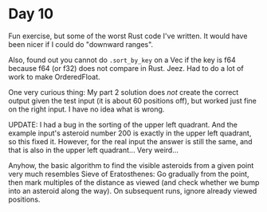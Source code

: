 # Day 10

Fun exercise, but some of the worst Rust code I've written. It would have been nicer if I could do
"downward ranges".

Also, found out you cannot do `.sort_by_key` on a Vec if the key is f64 because f64 (or f32) does not
compare in Rust. Jeez. Had to do a lot of work to make OrderedFloat.

One very curious thing: My part 2 solution does _not_ create the correct output given the test input
(it is about 60 positions off), but worked just fine on the right input. I have no idea what is wrong.

UPDATE: I had a bug in the sorting of the upper left quadrant. And the example input's asteroid number
200 is exactly in the upper left quadrant, so this fixed it. However, for the real input the answer
is still the same, and that is also in the upper left quadrant... Very weird...

Anyhow, the basic algorithm to find the visible asteroids from a given point very much resembles Sieve
of Eratosthenes: Go gradually from the point, then mark multiples of the distance as viewed (and check
whether we bump into an asteroid along the way). On subsequent runs, ignore already viewed positions.
